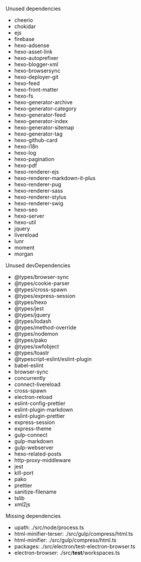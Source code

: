 Unused dependencies
* cheerio
* chokidar
* ejs
* firebase
* hexo-adsense
* hexo-asset-link
* hexo-autoprefixer
* hexo-blogger-xml
* hexo-browsersync
* hexo-deployer-git
* hexo-feed
* hexo-front-matter
* hexo-fs
* hexo-generator-archive
* hexo-generator-category
* hexo-generator-feed
* hexo-generator-index
* hexo-generator-sitemap
* hexo-generator-tag
* hexo-github-card
* hexo-i18n
* hexo-log
* hexo-pagination
* hexo-pdf
* hexo-renderer-ejs
* hexo-renderer-markdown-it-plus
* hexo-renderer-pug
* hexo-renderer-sass
* hexo-renderer-stylus
* hexo-renderer-swig
* hexo-seo
* hexo-server
* hexo-util
* jquery
* livereload
* lunr
* moment
* morgan

Unused devDependencies
* @types/browser-sync
* @types/cookie-parser
* @types/cross-spawn
* @types/express-session
* @types/hexo
* @types/jest
* @types/jquery
* @types/lodash
* @types/method-override
* @types/nodemon
* @types/pako
* @types/swfobject
* @types/toastr
* @typescript-eslint/eslint-plugin
* babel-eslint
* browser-sync
* concurrently
* connect-livereload
* cross-spawn
* electron-reload
* eslint-config-prettier
* eslint-plugin-markdown
* eslint-plugin-prettier
* express-session
* express-theme
* gulp-connect
* gulp-markdown
* gulp-webserver
* hexo-related-posts
* http-proxy-middleware
* jest
* kill-port
* pako
* prettier
* sanitize-filename
* tslib
* xml2js

Missing dependencies
* upath: ./src/node/process.ts
* html-minifier-terser: ./src/gulp/compress/html.ts
* html-minifier: ./src/gulp/compress/html.ts
* packages: ./src/electron/test-electron-browser.ts
* electron-browser: ./src/__test__/workspaces.ts
